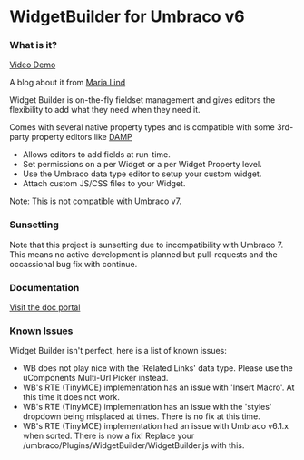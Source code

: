 WidgetBuilder for Umbraco v6
=

### What is it? ###

[Video Demo](http://www.youtube.com/watch?feature=player_embedded&v=GMCVmM3RN8o)

A blog about it from [Maria Lind](http://inaboxdesign.dk/blog/widget-builder-for-umbraco/)

Widget Builder is on-the-fly fieldset management and gives editors the flexibility to add what they need when they need it.

Comes with several native property types and is compatible with some 3rd-party property editors like [DAMP](http://our.umbraco.org/projects/backoffice-extensions/digibiz-advanced-media-picker)

- Allows editors to add fields at run-time.
- Set permissions on a per Widget or a per Widget Property level. 
- Use the Umbraco data type editor to setup your custom widget.
- Attach custom JS/CSS files to your Widget.

Note: This is not compatible with Umbraco v7.

### Sunsetting ###

Note that this project is sunsetting due to incompatibility with Umbraco 7.  This means no active development is planned but pull-requests and the occassional bug fix with continue.

### Documentation ###
[Visit the doc portal](http://kgiszewski.github.io/WidgetBuilder/)

### Known Issues ###

Widget Builder isn't perfect, here is a list of known issues:

- WB does not play nice with the 'Related Links' data type. Please use the uComponents Multi-Url Picker instead.
- WB's RTE (TinyMCE) implementation has an issue with 'Insert Macro'. At this time it does not work.
- WB's RTE (TinyMCE) implementation has an issue with the 'styles' dropdown being misplaced at times. There is no fix at this time.
- WB's RTE (TinyMCE) implementation had an issue with Umbraco v6.1.x when sorted. There is now a fix! Replace your /umbraco/Plugins/WidgetBuilder/WidgetBuilder.js with this.
